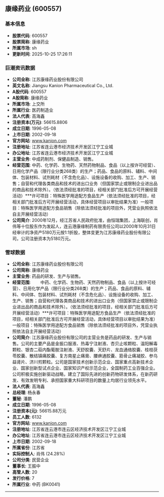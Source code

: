 ## 康缘药业 (600557)

### 基本信息

- **股票代码**: 600557
- **股票简称**: 康缘药业
- **所属市场**: sh
- **更新时间**: 2025-10-25 17:26:11

### 巨潮资讯数据

- **公司全称**: 江苏康缘药业股份有限公司
- **英文名称**: Jiangsu Kanion Pharmaceutical Co., Ltd.
- **A股代码**: 600557
- **A股简称**: 康缘药业
- **所属市场**: 上交所
- **所属行业**: 医药制造业
- **法人代表**: 高海鑫
- **注册资本(万元)**: 56615.8806
- **成立日期**: 1996-05-08
- **上市日期**: 2002-09-18
- **官方网站**: www.kanion.com
- **注册地址**: 江苏省连云港市经济技术开发区江宁工业城
- **办公地址**: 江苏省连云港市经济技术开发区江宁工业城
- **主营业务**: 中成药制剂、保健品制造、销售。
- **经营范围**: 中药、化学药、生物药、天然药物制品、食品（以上按许可经营）、日用化学产品（限行业分类268类）的生产；药品、食品的原料、辅料、中间体、包装材料、试剂耗材（不含危化品）、设施设备的收购、加工、生产、销售；自营和代理各类商品和技术的进出口业务（但国家禁止或限制企业进出品的商品和技术除外）。（依法须经批准的项目，经相关部门批准后方可开展经营活动）***许可项目：特殊医学用途配方食品生产（依法须经批准的项目，经相关部门批准后方可开展经营活动，具体经营项目以审批结果为准）一般项目：特殊医学用途配方食品销售（除依法须经批准的项目外，凭营业执照依法自主开展经营活动）
- **公司简介**: 2000年12月，经江苏省人民政府批准，由恒瑞集团，上海联创，肖伟等十位股东作为发起人，连云港康缘制药有限责任公司以2000年10月31日经审计的净资产5180万元按1:1折股，整体变更为江苏康缘药业股份有限公司，公司注册资本为5180万元。

### 雪球数据

- **公司全称**: 江苏康缘药业股份有限公司
- **公司简称**: 康缘药业
- **主营业务**: 药品的研发、生产与销售。
- **经营范围**: 　　中药、化学药、生物药、天然药物制品、食品（以上按许可经营）、日用化学产品（限行业分类268类）的生产；药品、食品的原料、辅料、中间体、包装材料、试剂耗材（不含危化品）、设施设备的收购、加工、生产、销售；自营和代理各类商品和技术的进出口业务（但国家禁止或限制企业进出品的商品和技术除外）。（依法须经批准的项目，经相关部门批准后方可开展经营活动）***许可项目：特殊医学用途配方食品生产（依法须经批准的项目，经相关部门批准后方可开展经营活动，具体经营项目以审批结果为准）一般项目：特殊医学用途配方食品销售（除依法须经批准的项目外，凭营业执照依法自主开展经营活动）
- **公司简介**: 江苏康缘药业股份有限公司的主营业务是药品的研发、生产与销售。公司的主要产品是金振口服液、热毒宁注射液、杏贝止咳颗粒、温阳解毒颗粒、银杏二萜内酯葡胺注射液、天舒胶囊、天舒片、龙血通络胶囊、桂枝茯苓胶囊、散结镇痛胶囊、复方南星止痛膏、腰痹通胶囊、筋骨止痛凝胶、参乌益肾片、济川煎颗粒。公司是国家技术创新示范企业、国家重点高新技术企业、国家创新型试点企业、国家知识产权示范企业，全国制药工业百强企业。公司积极实施创新驱动战略，建立了国际先进的创新药物研发体系，在新药研发、有效发明专利、承担国家重大科研项目的数量上均居行业领先水平。
- **法人代表**: 高海鑫
- **总经理**: 杨永春
- **董秘**: 潘鹏
- **成立日期**: 1996-05-08
- **注册资本(元)**: 56615.88万元
- **员工人数**: 6132
- **官方网站**: www.kanion.com
- **注册地址**: 江苏省连云港市连云区经济技术开发区江宁工业城
- **办公地址**: 江苏省连云港市连云区经济技术开发区江宁工业城
- **上市日期**: 2002-09-18
- **所属省份**: 江苏省
- **实际控制人**: 肖伟 (24.28%)
- **公司分类**: 民营企业
- **董事长**: 王振中
- **高管人数**: 20
- **发行价格**: 7
- **所属行业**: 中药 (BK0041)

---